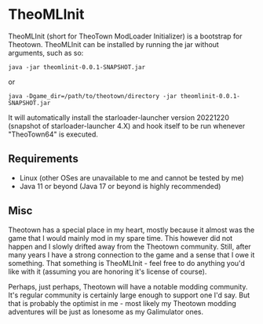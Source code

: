 # TheoMLInit

TheoMLInit (short for TheoTown ModLoader Initializer) is a bootstrap for Theotown.
TheoMLInit can be installed by running the jar without arguments, such as so:

	java -jar theomlinit-0.0.1-SNAPSHOT.jar

or

	java -Dgame_dir=/path/to/theotown/directory -jar theomlinit-0.0.1-SNAPSHOT.jar

It will automatically install the starloader-launcher version 20221220 (snapshot of
starloader-launcher 4.X) and hook itself to be run whenever "TheoTown64" is executed.

## Requirements

 - Linux (other OSes are unavailable to me and cannot be tested by me)
 - Java 11 or beyond (Java 17 or beyond is highly recommended)

## Misc

Theotown has a special place in my heart, mostly because it almost was the game
that I would mainly mod in my spare time. This however did not happen and I slowly
drifted away from the Theotown community. Still, after many years I have a strong connection
to the game and a sense that I owe it something. That something is TheoMLInit - feel free
to do anything you'd like with it (assuming you are honoring it's license of course).

Perhaps, just perhaps, Theotown will have a notable modding community. It's regular
community is certainly large enough to support one I'd say. But that is probably the
optimist in me - most likely my Theotown modding adventures will be just as lonesome
as my Galimulator ones.
